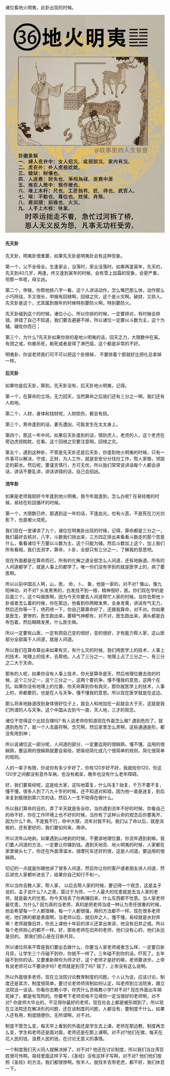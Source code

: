 诸位看地火明夷，此卦出现的时候。

![图片](../img/地火明夷.jpg)

#### 先天卦

先天卦，明夷卦很重要，如果先天卦是明夷卦会有这种现象。

第一个，父不全母全。生逢家业，没落时，家业没落时。如果再逢寅年，先天的，先天到40几岁，再逢，终又逢到寅年的时候，会有雪上加霜的现象，会更严重，但那一年呢，母又凶。

第二个，申猴，你帮他排八字一看，这个人讲话动作，怎么嘴巴那么快，动作那么小巧玲珑，手又很长，申猴有回禄啊，回禄之灾，这个是火灾啊。破财，又损人。先天卦是这个，尤其属到猴年的时候特别要防火啊，特别要防火。

先天卦碰到这个的时候，诸位小心，所以你排的时候，一定要排对，有时候会排错，排错了自己不知道，我们要去避避不掉，所以诸位一定要以斗数为主，这个为辅，辅佐你而已； 

第三个，为什么?先天卦如果你排的是地火明夷的话，回天乏力，大限数中在寅。有颈之戒，你被吊死，勒死或者是得了淋巴癌，这个都是非常的不好。

明夷卦，你说老师我们可不可以把这个卦擦掉， 不要排着个那就好比把化忌拿掉一样。

#### 后天卦

如果你是后天卦，算到，先天卦没有，后天卦地火明夷，记得。

第一个，在算命的立场，无力回天，当然算命之后我们还有三分之一啊，我们还有人和地。

第二个，人财，身体和钱财呢，人财损伤，都会有损。

第三个，男命逢到的话，妻先遭凶，可能发生在太太身上。

第四个，那这一年中间，如果后天卦逢到的话，慎防虎人，老虎的人，这个老虎在旁边虎视眈眈，在看。这个回禄之灾要注意啊。回禄之灾。

第五个，遇到这种卦，不管是先天卦还是后天卦，你逢到地火明夷的时候，只有一件事可以解决，守成，正财，为人工作，就是安安分分找份工作，帮人家做，领固定的薪水。然后呢，要谨言慎行，方可无优，所以我们常常说讲话每个人都会讲话，讲话不要乱讲，讲话讲错的话，自己会招凶。

#### 流年卦

如果是老师我刚好今年逢到地火明夷，我今年就逢到，怎么办呢? 在易经推的时候，易经在轮回循环的时候。

第一个，大限数已终，那遇到这一年的话，不逢血光，也有火恶，不是死在刀光剑影下，也是被火烧死。

我们现在一堂课讲了九个，诸位在明夷卦出现的时候，记得，算命都是三分之一，我们最好去核对，八字，斗数我们排出来，三方四正排出来看看斗数走的那个宫是什么，看看诸位千万要以斗数为主，这个只能为辅。然后斗数加上这个，加上我们所有看相，我们去测字，算命，卜卦，全部只有三分之一，了解我的意思吧。

现在外面都是在算命而已，所有的化解之道全部怎么人间道，还有地脉道。所有的人间道都学了，就是人事上的都学了。唯一你们没有学到的就是医学上的，病了要医啊。

所以以前中国古人啊，山，医， 命，卜， 象，他是一家的，对不对? 像山，像九阳神功，对不对? 头发黑黑的，白发找不到一根，精神很好，医。你们现在学的是后面三个。这个叫做医啊，因为今天你要去人间道帮忙人家的时候，当你去帮他卜卦或者怎么着的时候，你在那边，他看到你两眼发黑，全身发黄，讲话有气无力，然后还你等一下，喷药喷一下，你自己算算命好了，还跟我算命，对不对。你如果是医生，更惨的，医生跑出来，要精气神都有，对不对，医生跑出来，满头都是白布包着，然后眼睛发黑，什么医生嘛。

所以一定要有山医，一定有把自己变的很好，变的很好，才有能力帮人家，这山医部分全部属于人间道，就是人间道。

所以我们在算命算出来如果有灾，有什么灾的时候，我们用医学上的技术，人事上的技术，地理上的技术，去帮他。人占了三分之一，地理上占了三分之一，有三分之二大于天命。

那有的人呢，如果你没有人事上技术，你光是算命是天，然后地理位置去改的时候，这个三分之一，这个三分之一，这两个要抗争，懂不懂我的意思，这两个在抗。如果你没有地理上的位置，你天命算到你有病灾，那你就医学上的技术，人事上的，命都要抗，也是在人与天争，懂不懂我的意思。所以现在医学就是在这边。

那么将来地脉道改到身体很好位子上，就会人和地加在一起就会大于天，这就是我们所谓的人与天争。这个中国从古到今一直，天人地，三才的观念。

诸位不觉得这个比较合理吗? 有人说老师你知道现在外面怎么做? 遇到危险了，就遇到危险了，就一个人去画符啊、念咒啊，然后家里怎么弄啊，这些通通是形，都没有用到神；

所以说诸位这一部分呢，人间道的部分，一定要运用的很娴熟，懂不懂，运用的很娴熟，要运用的很娴熟就要会易经，把易经简化成几个很简单的规则，简化很简单的规则。

人的一辈子有限，你说你有多少岁好了，你有120岁好不好，我就给你120，你这120岁之间都没有意外车祸，也没有痴呆，晚年也没有什么老年障碍。

好，我们要易经呢，这是给大家，这叫地雷复，什么叫复? 始复，千万不要不复，懂不懂，很多人到了八九十岁的时候，还不知道对和错，因为他一直是迷复，到后来复到极限到第六爻的话，然后人一生不晓得在做什么。

所以我们算命的目的，弄了半天就是告诉你，当你遇到流年不好的时候，你看自己的命不好，你在工作环境上也不好的时候，当你有了这种认命的观念后你要离开，因为什么? 命。不是我不行，命中大限，流年对我不利。我们认了命以后，就是消极的，还有更好的，我们要如何来，用命。

所以流年山地剥，如果遇到山地剥的时候，不要讲地理位置，你流年遇到剥嘛，我们要人间道的方法，一定要让你赚到钱。遇到天地否、地火明夷的时候，人家都在家里做头七了，你还在外面滑溜冰，骑摩托车还好的很，这是人间道。要运用的很娴熟。

切记的一点就是你跟他讲了很多人间道，然后你让你的客户或者朋友讲人间道，然后讲完人家都听进去了，结果你自己知行不和一。

所以当你去教人家，帮人家， 以后去帮人家的时候，要记得一个观念，这是孟子说的，孟子说什么?人之患，莫过于为师，一个人最大的忧患就是去当人家的老师，就是最大的忧患。你今天钱丢了你再赚回来，什么东西都不忧患。当人家老师最忧患，为什么? 因为真的当老师，真的是把老师当成一种认为责任很重的时候，他会希望每一个人都很棒，每一个人都很强，用的方法都不一样。现在很多老师呢，他们换的都是表面啊，当老师以后，就旧井之人，懂不懂，易经就是水封井嘛！老师就像旧井，你去上课他十年前的讲义还拿出来讲，他没有旧井之戒。所以每个老师担心的都不一样。好，那些老师在旧井的老师，他们没有心的，他们永远是旧的。 那我们担心是在日新月异。

所以诸位将来不管是我们要出去做什么，你要当人家老师或者怎么样，一定要日新月异，让学生三个月碰不到你，你就不一样了。三年碰不到你的话，吓死了。五年碰不到你的话，又要重新拜你为师才好，这个老师才是好的嘛，老师要进步。上帝有说老师可以不要进步吗? 老师就是到顶了吗? 错了，上帝没有这么说啊。

所以外面很多老师，现在立法院讨论教育制度的问题，个人认为说，应该讨论，制度还是其次，制度很简单，要讨论老师师资制如何认定，叫老师到立法院来，跟立法院谈一谈话，你看你去教小学，你凭什么资格教小学?对不对? 现在外面出车祸死掉了，都是有驾照的。你要考下老师资格不见得你一定当很好的老师啊，对不对? 你是师大毕业的，不见得你最好的老师，现在社会上都是被形绑到了。所以现在立法院还在解决形的问题，还在谈制度的问题，人都没有，要制度干什么，如果人还有用，制度随便你，无所谓啊，对不对。

制度不管怎么变，每天早上看到的外面还是学生去上课，老师在那边教，制度再怎么变，学生和老师还是面对面，老师还是在那上课啊。对不对?他们在做，每天在花人民的钱，浪费人民的钱，在讨论无意义的事情。

一个制度我们天火同人就解决掉了，对不对? 他还在讨论制度，所以我们当台湾百姓很可怜啊。易经里面这样子写，《圣经》没有这样子写啊，对不对? 他们他们按照《圣经》的方法，我们都很惨啊。牧羊人，就找羊去带老虎，都不好，我们休息一下。